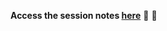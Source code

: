 **Access the session notes [here](https://www.evernote.com/shard/s580/sh/b92e685d-14a7-bd95-9ab7-2a791fd0c37b/qoH4NgHvXK2fxrM4Tz-GOv14UFzaotuxToPvScK1aifx6ZhUGhHhpxyZLQ)** 🌟 🌟
